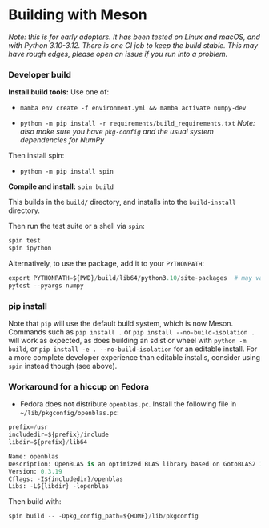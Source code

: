 # Building with Meson

_Note: this is for early adopters. It has been tested on Linux and macOS, and
with Python 3.10-3.12. There is one CI job to keep the build stable. This may
have rough edges, please open an issue if you run into a problem._

### Developer build

**Install build tools:** Use one of:

- `mamba env create -f environment.yml && mamba activate numpy-dev`

- `python -m pip install -r requirements/build_requirements.txt`
  *Note: also make sure you have `pkg-config` and the usual system dependencies
  for NumPy*

Then install spin:
- `python -m pip install spin`

**Compile and install:** `spin build`

This builds in the `build/` directory, and installs into the `build-install` directory.

Then run the test suite or a shell via `spin`:
```py
spin test
spin ipython
```

Alternatively, to use the package, add it to your `PYTHONPATH`:
```py
export PYTHONPATH=${PWD}/build/lib64/python3.10/site-packages  # may vary
pytest --pyargs numpy
```


### pip install

Note that `pip` will use the default build system, which is now Meson.
Commands such as `pip install .` or `pip install --no-build-isolation .`
will work as expected, as does building an sdist or wheel with `python -m build`,
or `pip install -e . --no-build-isolation` for an editable install.
For a more complete developer experience than editable installs, consider using
`spin` instead though (see above).


### Workaround for a hiccup on Fedora

- Fedora does not distribute `openblas.pc`. Install the following file in `~/lib/pkgconfig/openblas.pc`:

```py
prefix=/usr
includedir=${prefix}/include
libdir=${prefix}/lib64

Name: openblas
Description: OpenBLAS is an optimized BLAS library based on GotoBLAS2 1.13 BSD version
Version: 0.3.19
Cflags: -I${includedir}/openblas
Libs: -L${libdir} -lopenblas
```

Then build with:

```py
spin build -- -Dpkg_config_path=${HOME}/lib/pkgconfig
```
